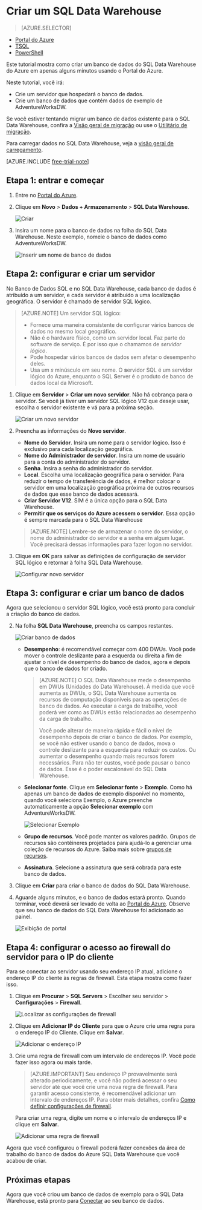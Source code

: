 <properties
   pageTitle="Criar um banco de dados do SQL Data Warehouse no Portal do Azure | Microsoft Azure"
   description="Saiba como criar um Azure SQL Data Warehouse no Portal do Azure"
   services="sql-data-warehouse"
   documentationCenter="NA"
   authors="barbkess"
   manager="jhubbard"
   editor=""
   tags="azure-sql-data-warehouse"/>

<tags
   ms.service="sql-data-warehouse"
   ms.devlang="NA"
   ms.topic="get-started-article"
   ms.tgt_pltfrm="NA"
   ms.workload="data-services"
   ms.date="03/03/2016"
   ms.author="lodipalm;barbkess;sonyama"/>

# Criar um SQL Data Warehouse

> [AZURE.SELECTOR]
- [Portal do Azure](sql-data-warehouse-get-started-provision.md)
- [TSQL](sql-data-warehouse-get-started-create-database-tsql.md)
- [PowerShell](sql-data-warehouse-get-started-provision-powershell.md)

Este tutorial mostra como criar um banco de dados do SQL Data Warehouse do Azure em apenas alguns minutos usando o Portal do Azure.

Neste tutorial, você irá:

- Crie um servidor que hospedará o banco de dados.
- Crie um banco de dados que contém dados de exemplo de AdventureWorksDW.

Se você estiver tentando migrar um banco de dados existente para o SQL Data Warehouse, confira a [Visão geral de migração](./sql-data-warehouse-overview-migrate.md) ou use o [Utilitário de migração](./sql-data-warehouse-migrate-migration-utility.md).

Para carregar dados no SQL Data Warehouse, veja a [visão geral de carregamento](./sql-data-warehouse-overview-load.md).

[AZURE.INCLUDE [free-trial-note](../../includes/free-trial-note.md)]

## Etapa 1: entrar e começar

1. Entre no [Portal do Azure](https://portal.azure.com).

2. Clique em **Novo** > **Dados + Armazenamento** > **SQL Data Warehouse**.

    ![Criar](./media/sql-data-warehouse-get-started-provision/create-sample.gif)

1. Insira um nome para o banco de dados na folha do SQL Data Warehouse. Neste exemplo, nomeie o banco de dados como AdventureWorksDW.

    ![Inserir um nome de banco de dados](./media/sql-data-warehouse-get-started-provision/database-name.png)


## Etapa 2: configurar e criar um servidor

No Banco de Dados SQL e no SQL Data Warehouse, cada banco de dados é atribuído a um servidor, e cada servidor é atribuído a uma localização geográfica. O servidor é chamado de servidor SQL lógico.

> [AZURE.NOTE] <a name="note"></a>Um servidor SQL lógico:
  >
  > + Fornece uma maneira consistente de configurar vários bancos de dados no mesmo local geográfico.
  > + Não é o hardware físico, como um servidor local. Faz parte do software de serviço. É por isso que o chamamos de *servidor lógico*.
  > + Pode hospedar vários bancos de dados sem afetar o desempenho deles.
  > + Usa um *s* minúsculo em seu nome. O **s**ervidor SQL é um servidor lógico do Azure, enquanto o SQL **S**erver é o produto de banco de dados local da Microsoft.

1. Clique em **Servidor** > **Criar um novo servidor**. Não há cobrança para o servidor. Se você já tiver um servidor SQL lógico V12 que deseje usar, escolha o servidor existente e vá para a próxima seção.

    ![Criar um novo servidor](./media/sql-data-warehouse-get-started-provision/create-server.png)

3. Preencha as informações do **Novo servidor**.

	- **Nome do Servidor**. Insira um nome para o servidor lógico. Isso é exclusivo para cada localização geográfica.
	- **Nome do Administrador de servidor**. Insira um nome de usuário para a conta do administrador do servidor.
	- **Senha**. Insira a senha do administrador do servidor.
	- **Local**. Escolha uma localização geográfica para o servidor. Para reduzir o tempo de transferência de dados, é melhor colocar o servidor em uma localização geográfica próxima de outros recursos de dados que esse banco de dados acessará.
	- **Criar Servidor V12**. SIM é a única opção para o SQL Data Warehouse.
	- **Permitir que os serviços do Azure acessem o servidor**. Essa opção é sempre marcada para o SQL Data Warehouse

    >[AZURE.NOTE] Lembre-se de armazenar o nome do servidor, o nome do administrador do servidor e a senha em algum lugar. Você precisará dessas informações para fazer logon no servidor.

1. Clique em **OK** para salvar as definições de configuração de servidor SQL lógico e retornar à folha SQL Data Warehouse.

    ![Configurar novo servidor](./media/sql-data-warehouse-get-started-provision/configure-server.png)

## Etapa 3: configurar e criar um banco de dados

Agora que selecionou o servidor SQL lógico, você está pronto para concluir a criação do banco de dados.

2. Na folha **SQL Data Warehouse**, preencha os campos restantes.

    ![Criar banco de dados](./media/sql-data-warehouse-get-started-provision/create-database.png)

    - **Desempenho**: é recomendável começar com 400 DWUs. Você pode mover o controle deslizante para a esquerda ou direita a fim de ajustar o nível de desempenho do banco de dados, agora e depois que o banco de dados for criado.

        > [AZURE.NOTE] O SQL Data Warehouse mede o desempenho em DWUs (Unidades do Data Warehouse). À medida que você aumenta as DWUs, o SQL Data Warehouse aumenta os recursos de computação disponíveis para as operações de banco de dados. Ao executar a carga de trabalho, você poderá ver como as DWUs estão relacionadas ao desempenho da carga de trabalho.
        >
        > Você pode alterar de maneira rápida e fácil o nível de desempenho depois de criar o banco de dados. Por exemplo, se você não estiver usando o banco de dados, mova o controle deslizante para a esquerda para reduzir os custos. Ou aumentar o desempenho quando mais recursos forem necessários. Para não ter custos, você pode pausar o banco de dados. Esse é o poder escalonável do SQL Data Warehouse.

    - **Selecionar fonte**. Clique em **Selecionar fonte** > **Exemplo**. Como há apenas um banco de dados de exemplo disponível no momento, quando você seleciona Exemplo, o Azure preenche automaticamente a opção **Selecionar exemplo** com AdventureWorksDW.

        ![Selecionar Exemplo](./media/sql-data-warehouse-get-started-provision/select-source.png)

    - **Grupo de recursos**. Você pode manter os valores padrão. Grupos de recursos são contêineres projetados para ajudá-lo a gerenciar uma coleção de recursos do Azure. Saiba mais sobre [grupos de recursos](../azure-portal/resource-group-portal.md).

    - **Assinatura**. Selecione a assinatura que será cobrada para este banco de dados.

1. Clique em **Criar** para criar o banco de dados do SQL Data Warehouse.

1. Aguarde alguns minutos, e o banco de dados estará pronto. Quando terminar, você deverá ser levado de volta ao [Portal do Azure](https://portal.azure.com). Observe que seu banco de dados do SQL Data Warehouse foi adicionado ao painel.

    ![Exibição de portal](./media/sql-data-warehouse-get-started-provision/database-portal-view.png)


## Etapa 4: configurar o acesso ao firewall do servidor para o IP do cliente

Para se conectar ao servidor usando seu endereço IP atual, adicione o endereço IP do cliente às regras de firewall. Esta etapa mostra como fazer isso.

1. Clique em **Procurar** > **SQL Servers** > Escolher seu servidor > **Configurações** > **Firewall**.

    ![Localizar as configurações de firewall](./media/sql-data-warehouse-get-started-provision/find-firewall-settings.png)

4. Clique em **Adicionar IP do Cliente** para que o Azure crie uma regra para o endereço IP do Cliente. Clique em **Salvar**.

	![Adicionar o endereço IP](./media/sql-data-warehouse-get-started-provision/add-client-ip.png)

1. Crie uma regra de firewall com um intervalo de endereços IP. Você pode fazer isso agora ou mais tarde.

	>[AZURE.IMPORTANT] Seu endereço IP provavelmente será alterado periodicamente, e você não poderá acessar o seu servidor até que você crie uma nova regra de firewall. Para garantir acesso consistente, é recomendável adicionar um intervalo de endereços IP. Para obter mais detalhes, confira [Como definir configurações de firewall](../sql-database/sql-database-configure-firewall-settings.md).

    Para criar uma regra, digite um nome e o intervalo de endereços IP e clique em **Salvar**.

    ![Adicionar uma regra de firewall](./media/sql-data-warehouse-get-started-provision/add-rule.png)

Agora que você configurou o firewall poderá fazer conexões da área de trabalho do banco de dados do Azure SQL Data Warehouse que você acabou de criar.

## Próximas etapas

Agora que você criou um banco de dados de exemplo para o SQL Data Warehouse, está pronto para [Conectar](./sql-data-warehouse-get-started-connect.md) ao seu banco de dados.

<!---HONumber=AcomDC_0309_2016-->